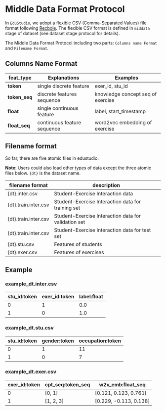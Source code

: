 # Middle Data Format Protocol

In `EduStudio`, we adopt a flexible CSV (Comma-Separated Values) file format following [Recbole](https://recbole.io/atomic_files.html).  The flexible CSV format is defined in `middata` stage of dataset (see dataset stage protocol for details).

The Middle Data Format Protocol including two parts:  `Columns name Format` and `Filename Format`.

## Columns Name Format

| feat_type     | Explanations                | Examples                          |
| ------------- | --------------------------- | --------------------------------- |
| **token**     | single discrete feature     | exer_id, stu_id                   |
| **token_seq** | discrete features sequence  | knowledge concept seq of exercise |
| **float**     | single continuous feature   | label, start_timestamp            |
| **float_seq** | continuous feature sequence | word2vec embedding of exercise    |



## Filename format

So far, there are five atomic files in edustudio.

**Note**: Users could also load other types of data except the three atomic files below. `{dt}` is the dataset name.

| filename format      | description                                          |
| -------------------- | ---------------------------------------------------- |
| {dt}.inter.csv       | Student-Exercise Interaction data                    |
| {dt}.train.inter.csv | Student-Exercise Interaction data for training set   |
| {dt}.train.inter.csv | Student-Exercise Interaction data for validation set |
| {dt}.train.inter.csv | Student-Exercise Interaction data for test set       |
| {dt}.stu.csv         | Features of students                                 |
| {dt}.exer.csv        | Features of exercises                                |



## Example

###  example_dt.inter.csv

| stu_id:token | exer_id:token | label:float |
| ------------ | ------------- | ----------- |
| 0            | 1             | 0.0         |
| 1            | 0             | 1.0         |

### example_dt.stu.csv

| stu_id:token | gender:token | occupation:token |
| ------------ | ------------ | ---------------- |
| 0            | 1            | 11               |
| 1            | 0            | 7                |

### example_dt.exer.csv

| exer_id:token | cpt_seq:token_seq | w2v_emb:float_seq      |
| ------------- | ----------------- | ---------------------- |
| 0             | [0, 1]            | [0.121, 0.123, 0.761]  |
| 1             | [1, 2, 3]         | [0.229, -0.113, 0.138] |
